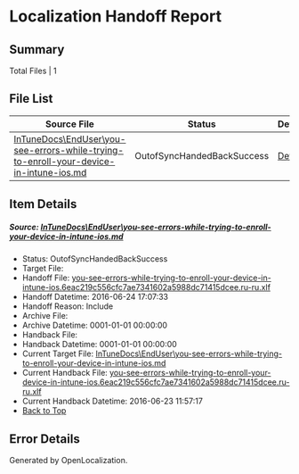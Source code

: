 # <a name='report-top'></a> Localization Handoff Report

## Summary
 Total Files | 1

## File List
 Source File | Status | Details 
 ----------- | ------ | ------- 
 [InTuneDocs\EndUser\you-see-errors-while-trying-to-enroll-your-device-in-intune-ios.md](https://github.com/Microsoft/IntuneDocs-pr/blob/5cdae8e292cffd9e4c74a6eda9cec23fcba25179/InTuneDocs/EndUser/you-see-errors-while-trying-to-enroll-your-device-in-intune-ios.md) | OutofSyncHandedBackSuccess | [Details](#f976240484b79d08f273ac79a79fb911aae06c7a474)

## Item Details
##### <a name='f976240484b79d08f273ac79a79fb911aae06c7a474'></a> Source: [InTuneDocs\EndUser\you-see-errors-while-trying-to-enroll-your-device-in-intune-ios.md](https://github.com/Microsoft/IntuneDocs-pr/blob/5cdae8e292cffd9e4c74a6eda9cec23fcba25179/InTuneDocs/EndUser/you-see-errors-while-trying-to-enroll-your-device-in-intune-ios.md)
* Status: OutofSyncHandedBackSuccess
* Target File: 
* Handoff File: [you-see-errors-while-trying-to-enroll-your-device-in-intune-ios.6eac219c556cfc7ae7341602a5988dc71415dcee.ru-ru.xlf](https://github.com/Microsoft/EM.handoff/blob/b6b6bcaa15269a623c4b6cb29f9e35f865e8a115/ol-handoff/Microsoft/IntuneDocs-pr.ru-ru/master/you-see-errors-while-trying-to-enroll-your-device-in-intune-ios.6eac219c556cfc7ae7341602a5988dc71415dcee.ru-ru.xlf)
* Handoff Datetime: 2016-06-24 17:07:33
* Handoff Reason: Include
* Archive File: 
* Archive Datetime: 0001-01-01 00:00:00
* Handback File: 
* Handback Datetime: 0001-01-01 00:00:00
* Current Target File: [InTuneDocs\EndUser\you-see-errors-while-trying-to-enroll-your-device-in-intune-ios.md](https://github.com/Microsoft/IntuneDocs-pr.ru-ru/blob/c21ad2ef8008168359893d164919f5694ede30cd/InTuneDocs/EndUser/you-see-errors-while-trying-to-enroll-your-device-in-intune-ios.md)
* Current Handback File: [you-see-errors-while-trying-to-enroll-your-device-in-intune-ios.6eac219c556cfc7ae7341602a5988dc71415dcee.ru-ru.xlf](https://github.com/Microsoft/EM.handback/blob/b82162a412ad8380e0b5ee317702001bf3139a31/ol-handback/Microsoft/IntuneDocs-pr.ru-ru/master/you-see-errors-while-trying-to-enroll-your-device-in-intune-ios.6eac219c556cfc7ae7341602a5988dc71415dcee.ru-ru.xlf)
* Current Handback Datetime: 2016-06-23 11:57:17
* [Back to Top](#report-top)


## Error Details

Generated by OpenLocalization.
